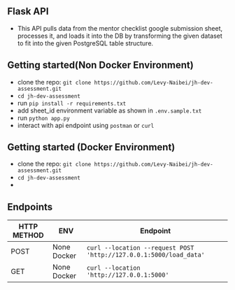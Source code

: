 ## Flask API

- This API pulls data from the mentor checklist google
submission sheet, processes it, and loads it into the DB by transforming the
given dataset to fit into the given PostgreSQL table structure.

## Getting started(Non Docker Environment)

- clone the repo: `git clone https://github.com/Levy-Naibei/jh-dev-assessment.git`
- `cd jh-dev-assessment`
- run `pip install -r requirements.txt`
- add sheet_id environment variable as shown in `.env.sample.txt`
- run `python app.py`
- interact with api endpoint using `postman` or `curl`

## Getting started (Docker Environment)
- clone the repo: `git clone https://github.com/Levy-Naibei/jh-dev-assessment.git`
- `cd jh-dev-assessment`
- 

## Endpoints

HTTP METHOD | ENV  | Endpoint
------- | ---- | -------------
POST | None Docker | `curl --location --request POST 'http://127.0.0.1:5000/load_data'` 
GET | None Docker | `curl --location 'http://127.0.0.1:5000'`